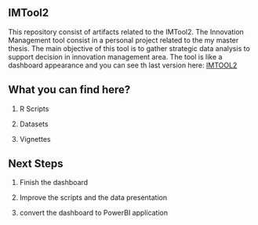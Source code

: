 ## IMTool2

This repository consist of artifacts related to the IMTool2. The Innovation Management tool consist in a personal project related to the my master thesis. The main objective of this tool is to gather strategic data analysis to support decision in innovation management area. The tool is like a dashboard appearance and you can see th last version here: [IMTOOL2](https://rpubs.com/fabiorocha5150/imtool2)

## What you can find here?

1. R Scripts

2. Datasets

3. Vignettes

## Next Steps

1. Finish the dashboard

2. Improve the scripts and the data presentation

3. convert the dashboard to PowerBI application

